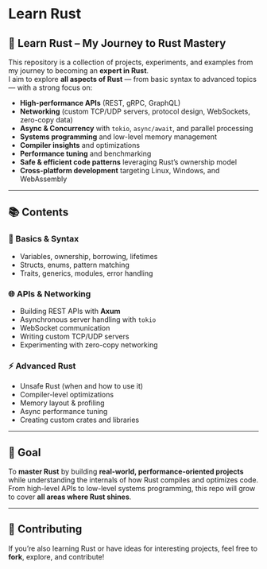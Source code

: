 # Learn Rust

## 🦀 Learn Rust – My Journey to Rust Mastery

This repository is a collection of projects, experiments, and examples from my journey to becoming an **expert in Rust**.  
I aim to explore **all aspects of Rust** — from basic syntax to advanced topics — with a strong focus on:

- **High-performance APIs** (REST, gRPC, GraphQL)
- **Networking** (custom TCP/UDP servers, protocol design, WebSockets, zero-copy data)
- **Async & Concurrency** with `tokio`, `async/await`, and parallel processing
- **Systems programming** and low-level memory management
- **Compiler insights** and optimizations
- **Performance tuning** and benchmarking
- **Safe & efficient code patterns** leveraging Rust’s ownership model
- **Cross-platform development** targeting Linux, Windows, and WebAssembly

---

## 📚 Contents

### 🚀 Basics & Syntax
- Variables, ownership, borrowing, lifetimes
- Structs, enums, pattern matching
- Traits, generics, modules, error handling

### 🌐 APIs & Networking
- Building REST APIs with **Axum**
- Asynchronous server handling with `tokio`
- WebSocket communication
- Writing custom TCP/UDP servers
- Experimenting with zero-copy networking

### ⚡ Advanced Rust
- Unsafe Rust (when and how to use it)
- Compiler-level optimizations
- Memory layout & profiling
- Async performance tuning
- Creating custom crates and libraries

---

## 🎯 Goal
To **master Rust** by building **real-world, performance-oriented projects** while understanding the internals of how Rust compiles and optimizes code.  
From high-level APIs to low-level systems programming, this repo will grow to cover **all areas where Rust shines**.

---

## 🤝 Contributing
If you’re also learning Rust or have ideas for interesting projects, feel free to **fork**, explore, and contribute!
